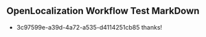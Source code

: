 ## OpenLocalization Workflow Test MarkDown
* 3c97599e-a39d-4a72-a535-d4114251cb85 thanks!

<!--HONumber=Aug16_HO5-->


